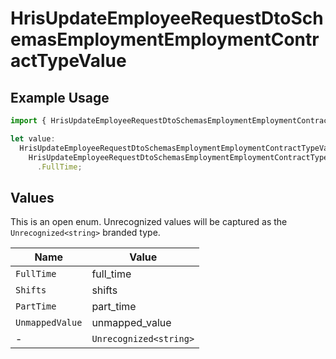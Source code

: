 # HrisUpdateEmployeeRequestDtoSchemasEmploymentEmploymentContractTypeValue

## Example Usage

```typescript
import { HrisUpdateEmployeeRequestDtoSchemasEmploymentEmploymentContractTypeValue } from "@stackone/stackone-client-ts/sdk/models/shared";

let value:
  HrisUpdateEmployeeRequestDtoSchemasEmploymentEmploymentContractTypeValue =
    HrisUpdateEmployeeRequestDtoSchemasEmploymentEmploymentContractTypeValue
      .FullTime;
```

## Values

This is an open enum. Unrecognized values will be captured as the `Unrecognized<string>` branded type.

| Name                   | Value                  |
| ---------------------- | ---------------------- |
| `FullTime`             | full_time              |
| `Shifts`               | shifts                 |
| `PartTime`             | part_time              |
| `UnmappedValue`        | unmapped_value         |
| -                      | `Unrecognized<string>` |
